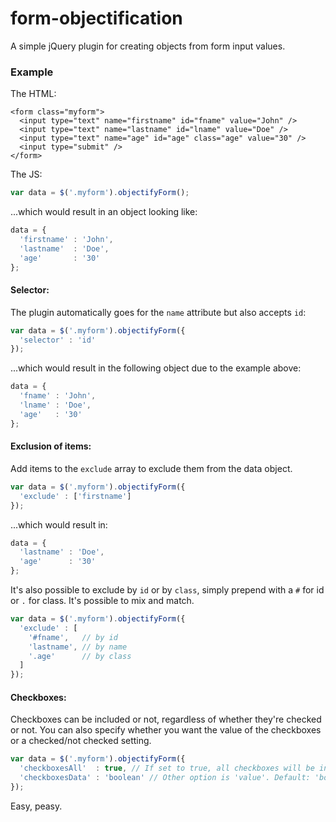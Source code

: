 # form-objectification

A simple jQuery plugin for creating objects from form input values.

### Example

The HTML:
```
<form class="myform">
  <input type="text" name="firstname" id="fname" value="John" />
  <input type="text" name="lastname" id="lname" value="Doe" />
  <input type="text" name="age" id="age" class="age" value="30" />
  <input type="submit" />
</form>
```

The JS:
```javascript
var data = $('.myform').objectifyForm();
```

...which would result in an object looking like:

```javascript
data = {
  'firstname' : 'John',
  'lastname'  : 'Doe',
  'age'       : '30'
};
```

#### Selector:

The plugin automatically goes for the `name` attribute but also accepts `id`:

```javascript
var data = $('.myform').objectifyForm({
  'selector' : 'id'
});
```

...which would result in the following object due to the example above:

```javascript
data = {
  'fname' : 'John',
  'lname' : 'Doe',
  'age'   : '30'
};
```

#### Exclusion of items:

Add items to the `exclude` array to exclude them from the data object.

```javascript
var data = $('.myform').objectifyForm({
  'exclude' : ['firstname']
});
```

...which would result in:

```javascript
data = {
  'lastname' : 'Doe',
  'age'      : '30'
};
```

It's also possible to exclude by `id` or by `class`, simply prepend with a `#` for id or `.` for class. It's possible to mix and match.

```javascript
var data = $('.myform').objectifyForm({
  'exclude' : [
    '#fname',   // by id
    'lastname', // by name
    '.age'      // by class
  ]
});
```

#### Checkboxes:

Checkboxes can be included or not, regardless of whether they're checked or not.
You can also specify whether you want the value of the checkboxes or a checked/not checked setting.

```javascript
var data = $('.myform').objectifyForm({
  'checkboxesAll'  : true, // If set to true, all checkboxes will be included. Default: true
  'checkboxesData' : 'boolean' // Other option is 'value'. Default: 'boolean'
});
```

Easy, peasy.
